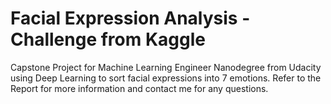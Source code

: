 # Facial Expression Analysis - Challenge from Kaggle
Capstone Project for Machine Learning Engineer Nanodegree from Udacity using Deep Learning to sort facial expressions into 7 emotions.
Refer to the Report for more information and contact me for any questions.
